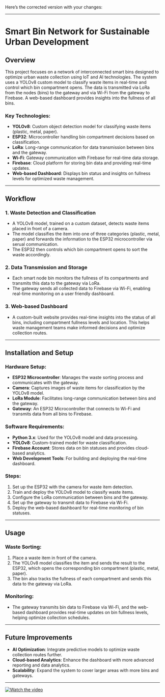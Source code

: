 Here’s the corrected version with your changes:

---

# Smart Bin Network for Sustainable Urban Development

## Overview
This project focuses on a network of interconnected smart bins designed to optimize urban waste collection using IoT and AI technologies. The system uses a YOLOv8 custom model to classify waste items in real-time and control which bin compartment opens. The data is transmitted via LoRa from the nodes (bins) to the gateway and via Wi-Fi from the gateway to Firebase. A web-based dashboard provides insights into the fullness of all bins.

### Key Technologies:
- **YOLOv8**: Custom object detection model for classifying waste items (plastic, metal, paper).
- **ESP32**: Microcontroller handling bin compartment decisions based on classification.
- **LoRa**: Long-range communication for data transmission between bins and the gateway.
- **Wi-Fi**: Gateway communication with Firebase for real-time data storage.
- **Firebase**: Cloud platform for storing bin data and providing real-time updates.
- **Web-based Dashboard**: Displays bin status and insights on fullness levels for optimized waste management.

---

## Workflow

### 1. Waste Detection and Classification
- A YOLOv8 model, trained on a custom dataset, detects waste items placed in front of a camera.
- The model classifies the item into one of three categories (plastic, metal, paper) and forwards the information to the ESP32 microcontroller via serual communication.
- The ESP32 then controls which bin compartment opens to sort the waste accordingly.

### 2. Data Transmission and Storage
- Each smart node bin monitors the fullness of its compartments and transmits this data to the gateway via LoRa.
- The gateway sends all collected data to Firebase via Wi-Fi, enabling real-time monitoring on a user friendly dashboard.

### 3. Web-based Dashboard
- A custom-built website provides real-time insights into the status of all bins, including compartment fullness levels and location. This helps waste management teams make informed decisions and optimize collection routes.

---

## Installation and Setup

### Hardware Setup:
- **ESP32 Microcontroller**: Manages the waste sorting process and communicates with the gateway.
- **Camera**: Captures images of waste items for classification by the YOLOv8 model.
- **LoRa Module**: Facilitates long-range communication between bins and the gateway.
- **Gateway**: An ESP32 Microcontroller that connects to Wi-Fi and transmits data from all bins to Firebase.

### Software Requirements:
- **Python 3.x**: Used for the YOLOv8 model and data processing.
- **YOLOv8**: Custom-trained model for waste classification.
- **Firebase Account**: Stores data on bin statuses and provides cloud-based analytics.
- **Web Development Tools**: For building and deploying the real-time dashboard.

### Steps:
1. Set up the ESP32 with the camera for waste item detection.
2. Train and deploy the YOLOv8 model to classify waste items.
3. Configure the LoRa communication between bins and the gateway.
4. Set up the gateway to transmit data to Firebase via Wi-Fi.
5. Deploy the web-based dashboard for real-time monitoring of bin statuses.

---

## Usage

### Waste Sorting:
1. Place a waste item in front of the camera. 
2. The YOLOv8 model classifies the item and sends the result to the ESP32, which opens the corresponding bin compartment (plastic, metal, paper).
3. The bin also tracks the fullness of each compartment and sends this data to the gateway via LoRa.

### Monitoring:
- The gateway transmits bin data to Firebase via Wi-Fi, and the web-based dashboard provides real-time updates on bin fullness levels, helping optimize collection schedules.

---

## Future Improvements
- **AI Optimization**: Integrate predictive models to optimize waste collection routes further.
- **Cloud-based Analytics**: Enhance the dashboard with more advanced reporting and data analytics.
- **Scalability**: Expand the system to cover larger areas with more bins and gateways.

---

[![Watch the video](https://i.sstatic.net/Vp2cE.png)](https://drive.google.com/drive/u/0/folders/1NlYntuLUdRY-Ps6QTxtTw8pZf1ylVE5s)
